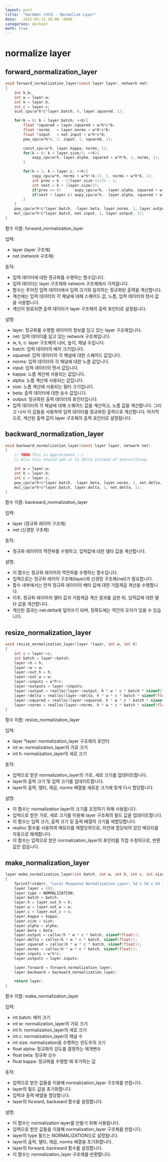 ```yaml
---
layout: post
title:  "DarkNet 시리즈 - Normalize Layer"
date:   2022-03-11 16:00 -0400
categories: darknet
math: true
---
```


# normalize layer

## forward\_normalization\_layer

```c
void forward_normalization_layer(const layer layer, network net)
{
    int k,b;
    int w = layer.w;
    int h = layer.h;
    int c = layer.c;
    scal_cpu(w*h*c*layer.batch, 0, layer.squared, 1);

    for(b = 0; b < layer.batch; ++b){
        float *squared = layer.squared + w*h*c*b;
        float *norms   = layer.norms + w*h*c*b;
        float *input   = net.input + w*h*c*b;
        pow_cpu(w*h*c, 2, input, 1, squared, 1);

        const_cpu(w*h, layer.kappa, norms, 1);
        for(k = 0; k < layer.size/2; ++k){
            axpy_cpu(w*h, layer.alpha, squared + w*h*k, 1, norms, 1);
        }

        for(k = 1; k < layer.c; ++k){
            copy_cpu(w*h, norms + w*h*(k-1), 1, norms + w*h*k, 1);
            int prev = k - ((layer.size-1)/2) - 1;
            int next = k + (layer.size/2);
            if(prev >= 0)      axpy_cpu(w*h, -layer.alpha, squared + w*h*prev, 1, norms + w*h*k, 1);
            if(next < layer.c) axpy_cpu(w*h,  layer.alpha, squared + w*h*next, 1, norms + w*h*k, 1);
        }
    }
    pow_cpu(w*h*c*layer.batch, -layer.beta, layer.norms, 1, layer.output, 1);
    mul_cpu(w*h*c*layer.batch, net.input, 1, layer.output, 1);
}
```

함수 이름: forward\_normalization\_layer

입력:&#x20;

* layer (layer 구조체)
* net (network 구조체)

동작:&#x20;

* 입력 데이터에 대한 정규화를 수행하는 함수입니다.&#x20;
* 입력 데이터는 layer 구조체와 network 구조체에서 가져옵니다.&#x20;
* 함수는 주어진 입력 데이터에서 입력 크기와 일치하는 정규화된 출력을 계산합니다.&#x20;
* 계산에는 입력 데이터의 각 채널에 대해 스퀘어드 값, 노름, 입력 데이터의 텐서 값을 사용합니다.&#x20;
* 계산이 완료되면 출력 데이터가 layer 구조체의 출력 포인터로 설정됩니다.

설명:

* layer: 정규화를 수행할 레이어의 정보를 담고 있는 layer 구조체입니다.
* net: 입력 데이터를 담고 있는 network 구조체입니다.
* w, h, c: layer 구조체의 너비, 높이, 채널 수입니다.
* batch: 입력 데이터의 배치 크기입니다.
* squared: 입력 데이터의 각 채널에 대한 스퀘어드 값입니다.
* norms: 입력 데이터의 각 채널에 대한 노름 값입니다.
* input: 입력 데이터의 텐서 값입니다.
* kappa: 노름 계산에 사용되는 값입니다.
* alpha: 노름 계산에 사용되는 값입니다.
* size: 노름 계산에 사용되는 필터 크기입니다.
* beta: 출력 데이터에 대한 승수 값입니다.
* output: 정규화된 출력 데이터의 포인터입니다.
* 입력 데이터의 각 채널에 대해 스퀘어드 값을 계산하고, 노름 값을 계산합니다. 그리고 나서 이 값들을 사용하여 입력 데이터를 정규화된 출력으로 계산합니다. 마지막으로, 계산된 출력 값이 layer 구조체의 출력 포인터로 설정됩니다.



## backward\_normalization\_layer

```c
void backward_normalization_layer(const layer layer, network net)
{
    // TODO This is approximate ;-)
    // Also this should add in to delta instead of overwritting.

    int w = layer.w;
    int h = layer.h;
    int c = layer.c;
    pow_cpu(w*h*c*layer.batch, -layer.beta, layer.norms, 1, net.delta, 1);
    mul_cpu(w*h*c*layer.batch, layer.delta, 1, net.delta, 1);
}
```

함수 이름: backward\_normalization\_layer

입력:&#x20;

* layer (정규화 레이어 구조체)
* net (신경망 구조체)

동작:&#x20;

* 정규화 레이어의 역전파를 수행하고, 입력값에 대한 델타 값을 계산합니다.

설명:

* 이 함수는 정규화 레이어의 역전파를 수행하는 함수입니다.
* 입력으로는 정규화 레이어 구조체(layer)와 신경망 구조체(net)가 필요합니다.
* 함수 내부에서는 먼저 정규화 레이어의 베타 값에 대한 거듭제곱 계산을 수행합니다.
* 이후, 정규화 레이어의 델타 값과 거듭제곱 계산 결과를 곱한 뒤, 입력값에 대한 델타 값을 계산합니다.
* 계산된 결과는 net.delta에 덮어쓰기 되며, 정확도에는 약간의 오차가 있을 수 있습니다.



## resize\_normalization\_layer

```c
void resize_normalization_layer(layer *layer, int w, int h)
{
    int c = layer->c;
    int batch = layer->batch;
    layer->h = h;
    layer->w = w;
    layer->out_h = h;
    layer->out_w = w;
    layer->inputs = w*h*c;
    layer->outputs = layer->inputs;
    layer->output = realloc(layer->output, h * w * c * batch * sizeof(float));
    layer->delta = realloc(layer->delta, h * w * c * batch * sizeof(float));
    layer->squared = realloc(layer->squared, h * w * c * batch * sizeof(float));
    layer->norms = realloc(layer->norms, h * w * c * batch * sizeof(float));
}
```

함수 이름: resize\_normalization\_layer

입력:

* layer \*layer: normalization\_layer 구조체의 포인터
* int w: normalization\_layer의 가로 크기
* int h: normalization\_layer의 세로 크기

동작:

* 입력으로 받은 normalization\_layer의 가로, 세로 크기를 업데이트합니다.
* layer의 출력 크기 및 입력 크기를 업데이트합니다.
* layer의 출력, 델타, 제곱, norms 배열을 새로운 크기에 맞게 다시 할당합니다.

설명:

* 이 함수는 normalization layer의 크기를 조정하기 위해 사용됩니다.
* 입력으로 받은 가로, 세로 크기를 이용해 layer 구조체의 필드 값을 업데이트합니다.
* 이 함수는 입력 크기, 출력 크기 및 출력 배열의 크기를 재할당합니다.
* realloc 함수를 사용하여 메모리를 재할당하므로, 이전에 할당되어 있던 메모리를 자동으로 해제합니다.
* 이 함수는 입력으로 받은 normalization\_layer의 포인터를 직접 수정하므로, 반환 값은 없습니다.



## make\_normalization\_layer

```c
layer make_normalization_layer(int batch, int w, int h, int c, int size, float alpha, float beta, float kappa)
{
    fprintf(stderr, "Local Response Normalization Layer: %d x %d x %d image, %d size\n", w,h,c,size);
    layer layer = {0};
    layer.type = NORMALIZATION;
    layer.batch = batch;
    layer.h = layer.out_h = h;
    layer.w = layer.out_w = w;
    layer.c = layer.out_c = c;
    layer.kappa = kappa;
    layer.size = size;
    layer.alpha = alpha;
    layer.beta = beta;
    layer.output = calloc(h * w * c * batch, sizeof(float));
    layer.delta = calloc(h * w * c * batch, sizeof(float));
    layer.squared = calloc(h * w * c * batch, sizeof(float));
    layer.norms = calloc(h * w * c * batch, sizeof(float));
    layer.inputs = w*h*c;
    layer.outputs = layer.inputs;

    layer.forward = forward_normalization_layer;
    layer.backward = backward_normalization_layer;

    return layer;
}
```

함수 이름: make\_normalization\_layer

입력:

* int batch: 배치 크기
* int w: normalization\_layer의 가로 크기
* int h: normalization\_layer의 세로 크기
* int c: normalization\_layer의 채널 수
* int size: normalization을 수행하는 윈도우의 크기
* float alpha: 정규화의 강도를 결정하는 매개변수
* float beta: 정규화 상수
* float kappa: 정규화를 수행할 때 추가하는 값

동작:

* 입력으로 받은 값들을 이용해 normalization\_layer 구조체를 만듭니다.
* layer의 필드 값을 초기화합니다.
* 입력과 출력 배열을 할당합니다.
* layer의 forward, backward 함수를 설정합니다.

설명:

* 이 함수는 normalization layer를 만들기 위해 사용됩니다.
* 입력으로 받은 값들을 이용해 normalization\_layer 구조체를 만듭니다.
* layer의 type 필드는 NORMALIZATION으로 설정됩니다.
* layer의 출력, 델타, 제곱, norms 배열을 초기화합니다.
* layer의 forward, backward 함수를 설정합니다.
* 이 함수는 normalization\_layer 구조체를 반환합니다.
